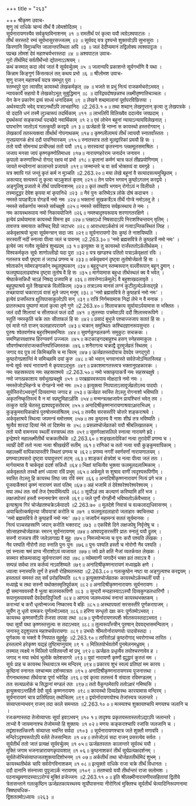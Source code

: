 +++
title = "२६३"

+++
श्रीकृष्ण उवाच-  
शृणु त्वं राधिके चान्यं तीर्थं वै लोमशोदितम् ।  
सूर्यनारायणस्यैव सर्वकुष्ठविनाशनम् ॥१ ॥
रामतीर्थं परं कृत्वा ययौ त्वग्रेऽश्वपाटलः ।  
तीर्थं सरस्तटे रम्यं सूर्यभासुरसज्जलम् ॥२ ॥
सूर्यवद् यत्र दृश्यन्ते शुक्तयोऽपि सुभासुराः ।  
किरणानि विमुञ्चन्ति जालान्तरस्थिता अपि ॥३ ॥
जलं देदीप्यमानं तद्विलोक्य त्वश्वपाट्टलः ।  
पप्रच्छ लोमशं देवं महाश्चर्यभरस्तदा ॥४ ॥
अश्वपाटल उवाच-  
गुरो तीर्थमिदं सर्वतीर्थेभ्यो द्योतनाऽऽश्रयम् ।  
कथं कस्मात् कदा त्वेवं जातं वै सूर्यवर्चुलम् ॥५ ॥
जलान्यपि प्रकाशन्ते सूर्यगर्भाणि वै यथा ।  
किन्नाम किङ्गुणं किंसत्फलं तत् कथय प्रभो ॥६ ॥
श्रीलोमश उवाच-  
शृणु राजन् महाश्चर्यं यदत्र समभूत् पुरा ।  
स्तम्भपुरे पुरा त्वासीत् कायस्थो लेखकर्मकृत् ॥७ ॥
भजते स प्रभुं नित्यं राजकर्मचरोऽभवत् ।  
न्यायकार्ये सहायो वै लेखकोऽभूत् सुबुद्धिमान् ॥८ ॥
दारिद्र्यदोषछन्नश्च लक्ष्मीतृष्णातिचञ्चलः ।  
येन केन प्रकारेण द्रव्यं साध्यं धनादिकम् ॥९ ॥
लेखने शब्दमालानां पूर्वापरविछित्तया ।  
अर्थस्याऽपि भवेद् यत्राऽनर्थोऽपि लाभहानिदः ॥2.263.१ ०॥
तथा शब्दान् लेखगुप्तान् कृत्वा तु लेखपत्रके ।  
यो ददाति धनं तस्मै लुञ्चारूपं तदर्थिकाम् ॥११ ॥
लाभलिपिं विलिख्यैव ददात्येव जयप्रदाम् ।  
द्व्यर्थरूपां सङ्करार्थां पदच्छेदे नवार्थिकाम् ॥१ २॥
एवं लोभेन बहूनां न्यायाऽन्यायविलेखनात् ।  
पापभारेण जातोऽयं गलत्कुष्ठी करद्वये ॥१ ३॥
ऊर्जव्रतो हि नाम्ना स कायस्थो हस्तरोगवान् ।  
लेखकार्यं ततस्त्यक्त्वा तीर्थार्थं गोपनाथकम् ॥१४॥
कृष्णलीलामयं तीर्थं त्वाययौ स्नातवाँस्ततः ।  
गुप्तप्रयागकं क्षेत्रं ददौ पापनिवारकम् ॥१५॥
स्नातस्तत्र ततो मूलद्वारिकां प्रययौ हि सः ।  
ततो ययौ सोमनाथं प्राचीप्लक्षं ततो ययौ ॥१६॥
सरस्वत्यां कृतस्नानः प्लक्षमूलसमाश्रितः ।  
जजाप मनसा जापं कृष्णकृष्णोतिमाधव ॥१७॥
नारायणहरेराम जनार्दन जनावन ।  
कृपालो करुणासिन्धो रोगाद् रक्षय मां प्रभो ॥१८॥
कृतानां कर्मणं चात्र फलं तीव्रप्रयोगिणाम् ।  
जायते मन्दवेगानां कालान्तरे प्रजायते ॥१९॥
जन्मान्तरे च वा सर्वं भोक्तव्यं वा यमगृहे ।  
यत्र क्वापि गतं जन्तुं कृतं कर्म न मुञ्चति ॥2.263.२०॥
मया लेखे बहूनां वै सत्यादसत्यमुच्छ्रितम् ।  
असत्याद् सत्यरूपं तु कृत्वा चाऽकुशलं कृतम् ॥२१॥
तेन पापेन भगवन् कुष्ठोऽगलन् करद्वये ।  
अङ्गुलिषु प्रजातो मे तीर्थं पापविनाशनम् ॥२२॥
कृतं तथापि भगवन् रोगोऽयं न विलीयते ।  
तस्मादुद्धर देवेश कृपया मां कृपानिधे ॥२३ ॥
नैवं पुनः करिष्येऽत्र लोके दोषं कदाचन ।  
नमस्ते पापहर्त्रेऽत्र रोगहर्त्रे नमो नमः ॥२४॥
भक्तानां सुखकर्त्रेऽत्र तीर्थे गोप्त्रे नमोऽस्तु ते ।  
नमस्ते सर्वकर्णाय नमस्ते सर्वचक्षुषे ॥२५॥
नमस्ते सर्वविज्ञाय सर्वहृत्स्थाय ते नमः ।  
नमः कायस्थरूपाय नमो निकाययोजिने ॥२६॥
नमश्चादृश्यरूपाय शरणागतरक्षिणे ।  
इत्येवं प्रार्थयामास कायस्थो विमना इव ॥२७॥
प्लक्षाऽधो निषसादाऽपि निराशश्चिन्तयन् मृतिम् ।  
तावत्तत्र समायातः कश्चिद् विप्रो जटाधरः ॥२८॥
आराधयाऽर्कक्षेत्रं त्वं गत्वाऽन्तिकस्थितं त्विह ।  
अर्कवृक्षाश्रयो भूत्वा सूर्यमन्त्रान् सदा जप ॥२९॥
सूर्यनारायणो देवः कुष्ठं ते नाशयिष्यति ।  
सरस्वतीं नदीं स्नात्वा पीत्वा जलं च पावनम् ॥2.263.३०॥
'नमो ब्रह्मसवित्रे ते कुष्ठहर्त्रे नमो नमः' ।  
इत्येवं जप गत्वैव सूर्यक्षेत्रं शुभप्रदम् ॥३ १॥
इत्युक्तः स तु कायस्थो राजँस्ततोऽर्कतीर्थकम् ।  
विश्वकर्मकृतः सूर्यः शाणोल्लीढो यदा पुरा ॥३२॥
यत्र खण्डश्च पतितो यत्राऽर्कवृक्षतां रविः ।  
गतस्तत्र ययौ पृष्ट्वा तं जटाध्रं प्रणम्य च ॥३३॥
अर्कवृक्षवनं दृष्ट्वा तुतोषोर्जव्रतो हि सः ।  
श्वेतार्कान् व्योमरङ्गार्कान् स्थूलपुष्पकान् ॥३४॥
बहुदुग्धान् स्तम्बरूपान् वल्लीरूपान् बहून् द्रुमान् ।  
फलपुष्पदलाढ्यांश्च दृष्ट्वा तुतोष वै हि सः ॥३५॥
मार्गयामास बहुधा तीर्थस्थलं क्व वै भवेत् ।  
श्रेष्ठार्कसन्निधौ चाऽहं निषद्य प्रजपामि ह ॥३६॥
तावत्तेनाऽर्कमूलेऽ वै बहुशाखदलावृते ।  
बहुपुष्पाश्रये मूले शिखाचक्रं विलोकितम् ॥३७॥
तत्राऽस्य मानसं लग्नं कुटीतुल्येऽर्कसद्गृहे ।  
तच्छायायां चकाराऽयं वासं मूले जपन् मनुम् ॥३८॥
'नमो ब्रह्मसवित्रे ते कुष्ठहर्त्र नमो नमः' ।  
इत्येवं प्रजपँस्तत्र क्षुत्पिपासाकुलोऽपि सन् ॥३९॥
रात्रिं निर्गमयामास निद्रां लेभे न वै मनाक ।  
प्रातरुत्थाय पुष्पाणां मालां कृत्वा तृणे गुणे ॥2.263.४०॥
शिलाचक्राय सूर्यायाऽर्पयामास स भक्तितः ।  
जलं ददौ शिलायां च सीताफलं फलं ददौ ॥४१ ॥
तुलस्याः पत्रमेवाऽपि ददौ शिलास्वरूपिणे ।  
स्तुतिं नमस्कृतिं चक्रे ततः सीताफलं हि सः ॥४२॥
प्रसादं बुभुजे पश्चाज्जजाप सततं हि सः ।  
एवं मासे गते राजन् फलाहारपरायणे ॥४३॥
चक्रान् समुत्थितः कश्चिदज्ञानरूपसुन्दरः ।  
पुरुषः श्वेतवर्णश्च बहुरश्मिसमन्वितः ॥४४॥
सुवर्णकुण्डलकर्णः समुकुटः सचक्रकः ।  
समणिहारवक्षाश्च हिरण्यवर्ण उज्ज्वलः ॥४५॥
कटकाङ्गदबाहुश्च हसन् स्नेहसमाकुलः ।  
सौवर्णाम्बरसंराजत्कान्तिपरिधिमस्तकः ॥४६॥
शनैरागत्य चक्राद्वै दूरमूर्जव्रतं स्थितम् ।  
जगाद वद पुत्र त्वं किमिच्छसि च मा चिरम् ॥४७॥
ऊर्जव्रतस्तदोवाच देवदेव जगद्गुरो ।  
कुष्ठरोगप्रशान्तिं मे समिच्छामि दयां कुरु ॥४८॥
को भवान् भगवानास्ते सर्वतेजोऽन्वितस्त्विह ।  
मन्ये सूर्यः स्वयं नारायणो मे कृपयाऽद्भुतः ॥४९॥
प्रकाशमागतस्त्वत्र भक्तानुग्रहकारकः ।  
नमः सहस्ररूपाय नमः सहस्ररश्मये ॥2.263.५०॥
नमो भक्तकृपाकर्त्रे नमः सहस्रचक्षुषे ।  
नमो जगत्प्रकाशाय सर्वभूतप्रचक्षुषे ॥५१ ॥
परब्रह्मस्वरूपाय मोक्षदात्रे नमो नमः ।  
नमस्तेजोऽभिहन्त्रे च रोगहन्त्रे नमो नमः ॥५२॥
इत्युक्त्वा निपपाताऽसावूर्जव्रतोऽस्य पादयोः ।  
सूर्यस्तिरोऽभवत्तूर्णं दिव्यवाण्या जगाद ह ॥५३॥
ऊर्जव्रत स्वस्ति तेऽस्तु रोगनाशो भविष्यति ।  
अकृतनिष्कृतिस्त्वं वै न मां स्प्रष्टुमिहाऽर्हसि ॥५४॥
मन्मन्त्रलक्षजापेन प्रायश्चित्तं भवेत् तव ।  
तत्कुरु याहि चेतस्तु ह्यश्वपट्टसरोवरम् ॥५५॥
अनादिश्रीकृष्णनारायणाश्रयाऽक्षराभिधम् ।  
कुङ्कुमवापिकाक्षेत्रं पुरुषोत्तमसंश्रितम् ॥५६॥
तस्यैव सरसस्तीरे चोत्तरे शङ्कराश्रये ।  
अर्कवृक्षाश्रये स्थित्वा जपमन्त्रं ममोत्तमम् ॥५७॥
तव कुष्ठस्य वै नाशः शीघ्रं तत्र भविष्यति ।  
श्रुत्वैवं शारदां दिव्यां नेमे तां दिशमेव सः ॥५८॥
प्रसन्नश्चोर्जव्रतको ययौ श्रीबलिखातकम् ।  
ततो ययौ वामनस्य स्थलीं वस्त्रापथं ततः ॥५९॥
सुवर्णरक्षासलिले स्नात्वा नारायणे ह्रदे।  
इन्द्रेश्वरे महालक्ष्मीतीर्थे चक्रकतीर्थके ॥2.263.६०॥
शङ्खलादेविकां नत्वा तुरादेवीं प्रणम्य च ।  
व्याघ्रीं देवीं ततो नत्वा नत्वा श्रीखर्खरीं सतीम् ॥६१॥
राणिकां च ततो नत्वा ययौ कुङ्कुमवापिकाम् ।  
महालक्ष्मीं वापिकायास्तीरे स्थितां प्रणम्य च ॥६२॥
प्रणम्य नगरीं स्वर्णवर्णां नारायणालयम् ।  
प्रणम्याऽश्वसरो दृष्ट्वा ययावुत्तरगं तटम् ॥६३॥
शाङ्करं क्षेत्रपेशं च नत्वा पीत्वा जलं ततः ।  
मार्गयामास वै चार्कवृक्षं ददर्श सन्निधौ ॥६४॥
भिक्षां याचित्वैव भुक्त्वा फलमूलदलात्मिकाम् ।  
अर्कवृक्षतले तस्थौ क्षणं ध्यात्वा रविं प्रभुम् ॥६५॥
अर्कमूले स शुश्राव वाणीं त्वदृश्यरूपिणीम् ।  
स्वस्ति तेऽस्तु हि कायस्थ तिष्ठ जप रविं स्मर ॥६६॥
अनादिश्रीकृष्णनारायणं नित्यं प्रगे भज ।  
पूजयार्केश्वरं कृष्णं नारायणं सतां पतिम् ॥६७॥
अहं भजामि तं देवेश्वरेश्वरेश्वरेश्वरम् ।  
मया लब्धं ततः सर्वं तेज ऐश्वर्यमित्यपि ॥६८॥
सूर्योऽहं तव कल्याणं करिष्यामि हरिं भज ।  
लक्षजपोत्तरं हस्तौ स्नानमात्रेण सारसे ॥६९॥
जले पूर्णौ रोगहीनौ भविष्यतोऽर्कवैभवात् ।  
इत्याश्रुत्य गिरं चोर्जव्रतश्चक्रेऽर्कपादपे ॥2.263.७० ॥
मूलदेशे निवासं च वल्कलाद्यधिवासनम् ।  
अयाचितोत्कर्षवृत्त्या जीवयात्रां करोति च ॥७१ ॥
फलमूलदलाहारो जलाहारः क्वचित्तथा ।  
'नमो ब्रह्मसवित्रे ते कुष्ठहर्त्रे नमो नमः' ॥७२॥
जजापैनं महामन्त्रं सततं सूर्यमानसः ।  
नित्यं पञ्चसहस्राणि जपान् करोति भक्तराट् ॥७३ ॥
एकविंशे दिने लक्षजपेषु निर्वृत्तेषु च ।  
सोत्साहश्चोर्जव्रतकः स्मरन् सूर्यनरायणम् ॥७४॥
अश्वपट्टसरस्तीरे प्रातः स्नातुं ययौ द्रुतम् ।  
सस्नौ राजन्नत्र तीरे जलेऽवगाह्य वै मुहुः ॥७५॥
निमज्योन्मज्य च पुनः करौ पश्यति लेखकः ।  
नैव पश्यति नीरोगौ तदा स्नाति पुनः पुनः ॥७६॥
पुनः पश्यति हस्तौ च नोरोगौ नैव पश्यति ।  
एवं स्नात्वा श्रमं प्राप्य नीराशोऽयं व्यजायत ॥७७॥
जपे व्रते क्षतिं नैजां व्यतर्कयत लेखकः ।  
सस्मार शोकमासाद्य सूर्यनारायणं तदा ॥७८॥
व्योमवाणी जगादैनं भक्त व्रतं तवाऽत्र वै ।  
सम्पन्नं सर्वथा तत्र कर्तव्यं नाऽवशिष्यते ॥७९॥
अनादिश्रीकृष्णनारायणं मध्याह्नके क्षणे ।  
ध्यात्वा स्नास्यसि तूर्णं ते हस्तौ रोहिष्यतस्तदा ॥2.263.८०॥
गलत्कुष्ठेन नष्टा या अङ्गुल्यश्च करद्वयम् ।  
हस्ततलं समस्तं तत् सर्वं प्ररोहयिष्यति ॥८१॥
इत्युक्तश्चोर्जव्रतकः कायस्थोऽर्कस्थलीं ययौ ।  
मध्याह्ने च तथा सस्नौ यथोक्तस्मृतिपूर्वकम् ॥८२॥
अनादिश्रीकृष्णनारायणः सूर्यनरायणः ।  
द्वौ समानवयस्यौ वै भूत्वा बालस्वरूपिणौ ॥८३ ॥
सुन्दरौ मन्दहास्याऽऽस्यौ दिव्यकुण्डलधारिणौ ।  
रूपानुरूपावयवौ देवदेवादिपूजितौ ॥८४॥
आगत्य जलमध्यस्थं स्नान्तं कायस्थभक्तकम् ।  
कराभ्यां च करौ धृत्वोन्मज्ज्य निष्कास्य वै बहिः ॥८५॥
अस्थापयतां सरसस्तीरे पूर्णकराग्रजम् ।  
सूर्येण तु धृतो वामकरः पूर्णतमोऽभवत् ॥८६॥
हरिणा सन्धृतो दक्षः करः पूर्णतमोऽभवत् ।  
कायस्थः कृष्णवर्णोऽपि तेजसा तपसा तथा ॥८७॥
पुण्यैर्नारायणस्पर्शेः श्वेतरूपस्तदाऽभवत् ।  
यथा सूर्यो यथा कृष्णस्तत्तुल्यः स तदाऽभवत् ॥८८॥
तुल्यरूपाँस्त्रीन् पुरुषान् देववद्भासमन्वितान् ।  
जनास्तु ददृशुस्तत्र महाश्चर्यपरायणाः ॥८९॥
उभयोः श्रीमतोर्नारायणयोः पादयोस्तदा ।  
पूर्णकामः स भक्तो वै निपपात मुहुर्मुहुः ॥2.263.९०॥
तारितोऽहं कुष्ठरोगाद् भवरोगाच्च तारितः ।  
हस्तलाभे हरेकृष्ण यद्यहं तुष्टिमाप्नुयाम् ॥९ १ ॥
मिलितयोर्भवतोर्मे पुनमेलनमध्रुवम् ।  
तस्मात् त्यक्ष्ये न मिलितो पावितवन्तौ मां प्रभू ॥९२॥
ऊर्जव्रतः प्रधृत्वैव तयोश्चरणावेव ह ।  
जगाद न मया स्थेयं भूलोके क्लेशसागरे ॥९३॥
युवां नारायणौ कृष्णौ ह्युद्धारं कुरुतं मम ।  
सूर्यः प्राह च कायस्थ स्थित्वाऽत्र मम मन्दिरम् ॥९४॥
प्रकारय शुभं स्वल्पं प्रतिष्ठां मम कारय ।  
कुष्ठिनां स्नानतः पश्चान्मम दर्शनमात्रतः ॥९५॥
अनादिश्रीकृष्णनारायणस्य पूजनात्तथा ।  
रोगनाथस्तथा तीर्थयात्रा पूर्णा भवेदिह ॥९६॥
एवं कृत्वा ततस्त्वं वै संयाता रविमण्डलम् ।  
ततः सत्यप्रलोकं च सिद्धानां मण्डलं ततः ॥९७॥
ततो वैकुण्ठमेवापि ततोऽक्षरं गमिष्यसि ।  
इत्युक्त्वाऽन्तर्हितौ देवौ सूर्यः कृष्णनरायणः ॥९८॥
कायस्थो दिव्यदेहस्थः कारयामास मन्दिरम् ।  
सूर्यनारायणं चात्र प्रातिष्ठिपत् तथोचितम् ॥९९॥
द्वयोर्नारायणयोश्च तेजांस्यत्र जलान्तरे ।  
संव्याप्तान्यभवन् राजन् तदा काले समन्ततः ॥2.263.१० ०॥
मत्स्याश्च शुक्तयश्चापि मणयश्च जलानि च ।  
रजःकणास्तदा तेजोव्याप्ताः सूर्या इवाऽभवन् ॥१० १॥
तादृश्यः प्रकृतयस्तास्ततोऽद्याऽपि जलान्तरे ।  
ताभ्यो वै जायमानाश्च तेजोमय्यो हि शुक्तयः ॥१ ०२॥
मणयः कङ्कराश्चापि रजांसि जलजानि च ।  
तद्वंशास्तत्किरणैः संव्याप्ता भवन्ति सर्वदा ॥१०३ ॥
सूर्यनारायणश्चात्र जले शुक्तौ मणावपि ।  
मन्दिरेऽदृश्यरूपोऽपि वर्तते तेजसान्वितः ॥१ ०४॥
तत्तेजोऽयं सदा राजन् प्रसरत्येव सर्वतः ।  
सूर्यतीर्थं ततो जातं प्रत्यक्षं सूर्यवर्चुलम् ॥१ ०५॥
ऊर्जव्रतस्ततः कालान्तरे सूर्यरथं ययौ ।  
मुक्तिं जगाम भजनान्नारायणकृपावशात् ॥१ ०६॥
कुष्ठनाशकरं तीर्थं सूर्यप्रत्यक्षदर्शनम् ।  
सूर्यतेजोभिसंव्याप्तजलशुक्त्यादिशोभनम् ॥१ ०७॥
अर्कतीर्थं तथा चोर्जव्रततीर्थमिदं शुभम् ।  
कायस्थतीर्थकं चापि सर्वरोगविनाशकम् ॥१ ०८॥
इत्युक्तो राधिके राजा चक्रे तीर्थं विधानतः ।  
ददौ दानानि संस्नात्वा पुपूजाऽर्कं नरायणम् ॥१०९ ॥
ततश्चाग्रे ययौ तीर्थान्तरं राजा सलोमशः ।  
पठनाच्छ्रवणादस्याऽऽरोग्यं मुक्तिं व्रजेज्जनः ॥2.263.११ ०॥
इति श्रीलक्ष्मीनारायणीयसहितायां द्वितीये त्रेतासन्ताने गलत्कुष्ठिन ऊर्जव्रतकायस्थस्य सूर्योपासनया नीरोगित्वं मुक्तिश्च सूर्यतीर्थं चेत्यादिनिरूपणनामा त्रिषष्ठ्यधिक-  
द्विशततमोऽध्यायः ॥२६३ ॥
    
